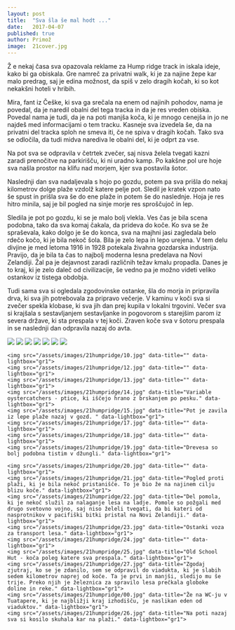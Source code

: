 ```yaml
---
layout: post
title:  "Sva šla še mal hodt ..."
date:   2017-04-07
published: true
author: Primož
image:  21cover.jpg
---
```


<p class="intro">
<span class="dropcap">Ž</span>
e nekaj časa sva opazovala reklame za Hump ridge track in iskala ideje, kako bi ga obiskala. 
Gre namreč za privatni walk, ki je za najine žepe kar malo predrag, saj je edina možnost, 
da spiš v zelo dragih kočah, ki so kot nekakšni hoteli v hribih. 
</p>

Mira, fant iz Češke, ki sva ga srečala na enem od najinih pohodov, nama je povedal, 
da je naredil obalni del tega tracka in da je res vreden obiska. 
Povedal nama je tudi, da je na poti manjša koča, ki je mnogo cenejša 
in jo ne najdeš med informacijami o tem tracku. 
Kasneje sva izvedela še, da na privatni del tracka sploh ne smeva iti, če ne spiva v dragih kočah. 
Tako sva se odločila, da tudi midva narediva le obalni del, ki je odprt za vse. 

Na pot sva se odpravila v četrtek zvečer, saj nisva želela tvegati kazni zaradi prenočitve na parkirišču, 
ki ni uradno kamp. 
Po kakšne pol ure hoje sva našla prostor na klifu nad morjem, kjer sva postavila šotor.

Naslednji dan sva nadaljevala s hojo po gozdu, 
potem pa sva prišla do nekaj kilometrov dolge plaže vzdolž katere pelje pot. 
Sledil je kratek vzpon nato še spust in prišla sva še do ene plaže in potem še do naslednje. 
Hoja je res hitro minila, saj je bil pogled na sinje morje res sproščujoč in lep.

Sledila je pot po gozdu, ki se je malo bolj vlekla. 
Ves čas je bila scena podobna, tako da sva komaj čakala, da prideva do koče. 
Ko sva se že spraševala, kako dolgo je še do konca, sva na majhni jasi zagledala belo rdečo kočo, 
ki je bila nekoč šola. Bila je zelo lepa in lepo urejena. 
V tem delu divjine je med letoma 1916 in 1928 potekala živahna gozdarska industrija. 
Pravijo, da je bila ta čas to najbolj moderna lesna predelava na Novi Zelandiji. 
Žal pa je dejavnost zaradi različnih težav kmalu propadla. 
Danes je to kraj, ki je zelo daleč od civilizacije, 
še vedno pa je možno videti veliko ostankov iz tistega obdobja. 

Tudi sama sva si ogledala zgodovinske ostanke, šla do morja in pripravila drva, 
ki sva jih potrebovala za pripravo večerje. 
V kaminu v koči sva si zvečer spekla klobase, ki sva jih dan prej kupila v  lokalni trgovini.
Večer sva si krajšala s sestavljanjem sestavljanke in pogovorom s starejšim parom
iz severa države, ki sta prespala v tej koči. 
Zraven koče sva v šotoru prespala in se naslednji dan odpravila nazaj do avta. 

<div class="photoset-grid" data-layout="33333333">
    <img src="/assets/images/21humpridge/03.jpg" data-title="Jutranji pogled na morje." data-lightbox="gr1">
    <img src="/assets/images/21humpridge/04.jpg" data-title="S hojo sva začela že zgodaj zjutraj, saj je bila do koče še dolga pot." data-lightbox="gr1">
    <img src="/assets/images/21humpridge/01.jpg" data-title="Prvi viseči most, ki sva ga prečkala na najini poti." data-lightbox="gr1">
    <img src="/assets/images/21humpridge/02.jpg" data-title="" data-lightbox="gr1">
    <img src="/assets/images/21humpridge/05.jpg" data-title="Podobnih visečih mostov je bilo na poti veliko." data-lightbox="gr1">
    <img src="/assets/images/21humpridge/07.jpg" data-title="" data-lightbox="gr1">
    <img src="/assets/images/21humpridge/08.jpg" data-title="" data-lightbox="gr1">

    <img src="/assets/images/21humpridge/10.jpg" data-title="" data-lightbox="gr1">
    <img src="/assets/images/21humpridge/12.jpg" data-title="" data-lightbox="gr1">
    <img src="/assets/images/21humpridge/13.jpg" data-title="" data-lightbox="gr1">
    <img src="/assets/images/21humpridge/14.jpg" data-title="Variable oystercatchers - ptice, ki iščejo hrano z brskanjem po pesku." data-lightbox="gr1">
    <img src="/assets/images/21humpridge/15.jpg" data-title="Pot je zavila iz lepe plaže nazaj v gozd. " data-lightbox="gr1">
    <img src="/assets/images/21humpridge/17.jpg" data-title="" data-lightbox="gr1">
    <img src="/assets/images/21humpridge/18.jpg" data-title="" data-lightbox="gr1">
    <img src="/assets/images/21humpridge/19.jpg" data-title="Drevesa so bolj podobna tistim v džungli." data-lightbox="gr1">

    <img src="/assets/images/21humpridge/20.jpg" data-title="" data-lightbox="gr1">
    <img src="/assets/images/21humpridge/21.jpg" data-title="Pogled proti plaži, ki je bila nekoč pristanišče. To je bio že na najinem cilju blizu koče." data-lightbox="gr1">
    <img src="/assets/images/21humpridge/22.jpg" data-title="Del pomola, ki je nekoč služil za nalaganje lesa na ladje. Pomole so požgali med drugo svetovno vojno, saj niso želeli tvegati, da bi kateri od nasprotnikov v pacifiški bitki pristal na Novi Zelandiji." data-lightbox="gr1">
    <img src="/assets/images/21humpridge/23.jpg" data-title="Ostanki voza za transport lesa." data-lightbox="gr1">
    <img src="/assets/images/21humpridge/24.jpg" data-title="" data-lightbox="gr1">
    <img src="/assets/images/21humpridge/25.jpg" data-title="Old School Hut - koča poleg katere sva prespala." data-lightbox="gr1">
    <img src="/assets/images/21humpridge/27.jpg" data-title="Zgodaj zjutraj, ko se je zdanilo, sem se odpravil do viadukta, ki je slabih sedem kilometrov naprej od koče. Ta je prvi in manjši, sledijo mu še trije. Preko njih je železnica za spravilo lesa prečkala globoke doline in reke." data-lightbox="gr1">
    <img src="/assets/images/21humpridge/00.jpg" data-title="Že na WC-ju v Tuatapere, ki je najbližji kraj izhodišču, je naslikan eden od viaduktov." data-lightbox="gr1">
    <img src="/assets/images/21humpridge/26.jpg" data-title="Na poti nazaj sva si kosilo skuhala kar na plaži." data-lightbox="gr1">
</div><br/>